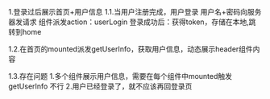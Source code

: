 1.登录过后展示首页+用户信息
1.1.当用户注册完成，用户登录 用户名+密码向服务器发请求 组件派发action：userLogin
登录成功后：获得token，存储在本地,跳转到home

1.2.在首页的mounted派发getUserInfo，获取用户信息，动态展示header组件内容

1.3.存在问题
1.多个组件展示用户信息，需要在每个组件中mounted触发getUserInfo 不行
2.用户已经登录了，就不应该再回登录页
